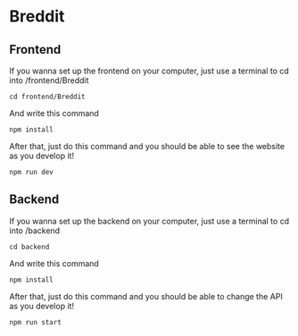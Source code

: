 # Breddit

## Frontend

If you wanna set up the frontend on your computer, just use a terminal to cd into /frontend/Breddit
```
cd frontend/Breddit
```

And write this command
```
npm install
```

After that, just do this command and you should be able to see the website as you develop it!
```
npm run dev
```


## Backend
If you wanna set up the backend on your computer, just use a terminal to cd into /backend
```
cd backend
```

And write this command
```
npm install
```

After that, just do this command and you should be able to change the API as you develop it!
```
npm run start
```